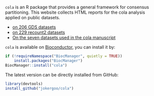 

`cola` is an R package that provides a general framework for consensus partitioning. This website collects
HTML reports for the cola analysis applied on public datasets.

- [on 206 GDS datasets](https://cola-gds.github.io/)
- [on 229 recount2 datasets](https://cola-recount2.github.io/)
- [On the seven datasets used in the cola manuscript](https://jokergoo.github.io/cola_examples/)

`cola` is available on [Bioconductor](http://bioconductor.org/packages/devel/bioc/html/cola.html), you can install it by:

```r
if (!requireNamespace("BiocManager", quietly = TRUE))
    install.packages("BiocManager")
BiocManager::install("cola")
```

The latest version can be directly installed from GitHub:

```r
library(devtools)
install_github("jokergoo/cola")
```
